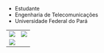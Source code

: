 - Estudante
- Engenharia de Telecomunicações
- Universidade Federal do Pará

<table>
  <tr>
  <td>
    <img src="https://user-images.githubusercontent.com/5713670/87202985-820dcb80-c2b6-11ea-9f56-7ec461c497c3.gif"/>
  </td>
    <td>
      <img src="https://stats-biel-code.vercel.app/api/top-langs/?username=gabrielfariasnunes&hide_progress=false&locale=pt-BR"/>
  </td>
</tr>
  <td>
    <img src="https://stats-biel-code.vercel.app/api?username=gabrielfariasnunes&show_icons=true&locale=pt-BR"/>
  </td>
  </tr>
</table>

